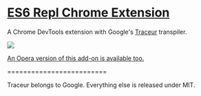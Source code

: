 [ES6 Repl Chrome Extension](https://chrome.google.com/webstore/detail/es6-repl/alploljligeomonipppgaahpkenfnfkn)
=========================

A Chrome DevTools extension with Google's [Traceur](https://github.com/google/traceur-compiler) transpiler.

![](https://s3.amazonaws.com/f.cl.ly/items/1f2u1K402y0O2H3T0t1A/Image%202015-02-08%20at%2011.29.58%20AM.png)

[An Opera version of this add-on is available too.](https://addons.opera.com/en/extensions/details/es6-repl/?display=en)

=========================

Traceur belongs to Google. Everything else is released under MIT.
